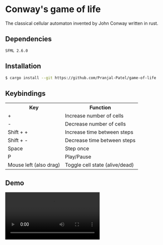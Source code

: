 # Conway's game of life
The classical cellular automaton invented by John Conway written in rust.

## Dependencies
```
SFML 2.6.0
```

## Installation
```sh
$ cargo install --git https://github.com/Pranjal-Patel/game-of-life
```

## Keybindings
<table>
  <tr>
    <th>Key</th>
    <th>Function</th>
  </tr>
  <tr>
    <td>+</td>
    <td>Increase number of cells</td>
  </tr>
  <tr>
    <td>-</td>
    <td>Decrease number of cells</td>
  </tr>  
  <tr>
    <td>Shift + +</td>
    <td>Increase time between steps</td>
  </tr>  
  <tr>
    <td>Shift + -</td>
    <td>Decrease time between steps</td>
  </tr> 
  <tr>
    <td>Space</td>
    <td>Step once</td>
  </tr>
  <tr>
    <td>P</td>
    <td>Play/Pause</td>
  </tr>
  <tr>
    <td>Mouse left (also drag)</td>
    <td>Toggle cell state (alive/dead)</td>
  </tr>
</table>

## Demo
![demo video](./demo.mp4)
